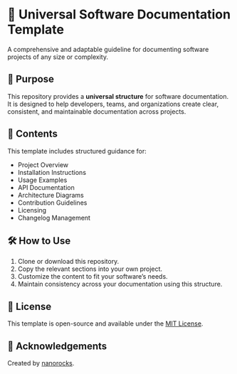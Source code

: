 
# 🧾 Universal Software Documentation Template

A comprehensive and adaptable guideline for documenting software projects of any size or complexity.

## 📘 Purpose

This repository provides a **universal structure** for software documentation. It is designed to help developers, teams, and organizations create clear, consistent, and maintainable documentation across projects.

## 📂 Contents

This template includes structured guidance for:

- Project Overview
- Installation Instructions
- Usage Examples
- API Documentation
- Architecture Diagrams
- Contribution Guidelines
- Licensing
- Changelog Management

## 🛠 How to Use

1. Clone or download this repository.
2. Copy the relevant sections into your own project.
3. Customize the content to fit your software’s needs.
4. Maintain consistency across your documentation using this structure.

## 📄 License

This template is open-source and available under the [MIT License](LICENSE).

## 🙌 Acknowledgements

Created by [nanorocks](https://github.com/nanorocks).
